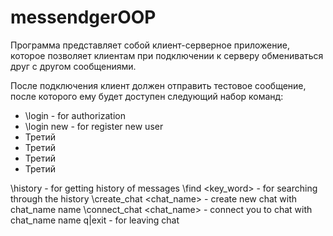 # messendgerOOP

<p>Программа представляет собой клиент-серверное приложение, которое позволяет клиентам при подключении к серверу обмениваться друг с
другом сообщениями.</p> 

<p>После подключения клиент должен отправить тестовое сообщение, после которого ему будет доступен следующий набор команд:</p> 
<ul>
 <li>\login <user_login> <password> - for authorization</li>
 <li>\login new <user_login> <password> - for register new user</li>
 <li>Третий</li>
 <li>Третий</li>
 <li>Третий</li>
 <li>Третий</li>
</ul>


\history - for getting history of messages
\find <key_word> - for searching through the history
\create_chat <chat_name> - create new chat with chat_name name
\connect_chat <chat_name> - connect you to chat with chat_name name
q|exit - for leaving chat

<p></p> 
